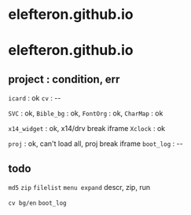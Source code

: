 # elefteron.github.io
# elefteron.github.io
project      : condition, err
-----------------------------------------------------
`icard`        : ok
`cv`           : --

`SVC`          : ok, 
`Bible_bg`     : ok, 
`FontOrg`      : ok, 
`CharMap`      : ok

`x14_widget`   : ok, x14/drv break iframe
`Xclock`       : ok

`proj`         : ok, can't load all, proj break iframe
`boot_log`     : --

## todo
`md5`
`zip`
`filelist`
`menu expand` descr, zip, run

`cv bg/en`
`boot_log`
